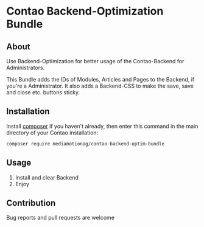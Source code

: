 # Contao Backend-Optimization Bundle

## About
Use Backend-Optimization for better usage of the Contao-Backend for Administrators.

This Bundle adds the IDs of Modules, Articles and Pages to the Backend, if you're a Administrator.
It also adds a Backend-CSS to make the save, save and close etc. buttons sticky.

## Installation
Install [composer](https://getcomposer.org) if you haven't already, then enter this command in the main directory of your Contao installation:
```sh
composer require mediamotionag/contao-backend-optim-bundle
```
## Usage
1. Install and clear Backend
2. Enjoy

## Contribution
Bug reports and pull requests are welcome
